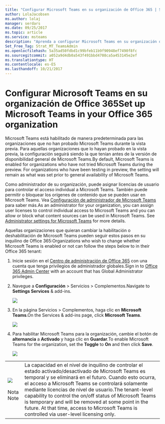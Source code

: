 ```yaml
---
title: "Configurar Microsoft Teams en su organización de Office 365 | Soporte técnico de Microsoft"
author: LolaJacobsen
ms.author: lolaj
manager: serdars
ms.date: 09/25/2017
ms.topic: article
ms.service: msteams
description: "Aprenda a configurar Microsoft Teams en su organización de Office 365."
Set_Free_Tag: Strat_MT_TeamsAdmin
ms.openlocfilehash: 5a35ad50fdbd1c99bfeb11b9f90948ef7490f8fc
ms.sourcegitcommit: a052a9d4db0a543f491bbd4708ca5a453145e2ef
ms.translationtype: HT
ms.contentlocale: es-ES
ms.lasthandoff: 10/21/2017
---
```

<a name="set-up-microsoft-teams-in-your-office-365-organization"></a><span data-ttu-id="d63ad-103">Configurar Microsoft Teams en su organización de Office 365</span><span class="sxs-lookup"><span data-stu-id="d63ad-103">Set up Microsoft Teams in your Office 365 organization</span></span>
======================================================

<span data-ttu-id="d63ad-p101">Microsoft Teams está habilitado de manera predeterminada para las organizaciones que no han probado Microsoft Teams durante la vista previa. Para aquellas organizaciones que lo hayan probado en la vista previa, la configuración seguirá siendo la que tenían antes de la versión de disponibilidad general de Microsoft Teams.</span><span class="sxs-lookup"><span data-stu-id="d63ad-p101">By default, Microsoft Teams is enabled for organizations who have not tried Microsoft Teams during the preview. For organizations who have been testing in preview, the setting will remain as what was set prior to general availability of Microsoft Teams.</span></span>

<span data-ttu-id="d63ad-p102">Como administrador de su organización, puede asignar licencias de usuario para controlar el acceso individual a Microsoft Teams. También puede permitir o bloquear los orígenes de contenido que se pueden usar en Microsoft Teams. Vea [Configuración de administrador de Microsoft Teams](https://support.office.com/article/3966a3f5-7e0f-4ea9-a402-41888f455ba2) para saber más.</span><span class="sxs-lookup"><span data-stu-id="d63ad-p102">As an administrator for your organization, you can assign user licenses to control individual access to Microsoft Teams and you can allow or block what content sources can be used in Microsoft Teams. See [Administrator settings for Microsoft Teams](https://support.office.com/article/3966a3f5-7e0f-4ea9-a402-41888f455ba2) for more details.</span></span>

<span data-ttu-id="d63ad-108">Aquellas organizaciones que quieran cambiar la habilitación o deshabilitación de Microsoft Teams pueden seguir estos pasos en su inquilino de Office 365:</span><span class="sxs-lookup"><span data-stu-id="d63ad-108">Organizations who wish to change whether Microsoft Teams is enabled or not can follow the steps below to in their Office 365 tenant:</span></span>

1.  <span data-ttu-id="d63ad-109">Inicie sesión en el [Centro de administración de Office 365](https://go.microsoft.com/fwlink/?linkid=854665) con una cuenta que tenga privilegios de administrador globales.</span><span class="sxs-lookup"><span data-stu-id="d63ad-109">Sign in to [Office 365 Admin Center](https://go.microsoft.com/fwlink/?linkid=854665) with an account that has Global Administrator privileges.</span></span>

2.  <span data-ttu-id="d63ad-110">Navegue a **Configuración** > Servicios > Complementos.</span><span class="sxs-lookup"><span data-stu-id="d63ad-110">Navigate to **Settings Services** & add-ins.</span></span>

    ![](media/Set_up_Microsoft_Teams_in_your_Office_365_organization_image1.png)

3.  <span data-ttu-id="d63ad-111">En la página Servicios > Complementos, haga clic en **Microsoft Teams**.</span><span class="sxs-lookup"><span data-stu-id="d63ad-111">On the Services & add-ins page, click **Microsoft Teams**.</span></span>

    ![](media/Set_up_Microsoft_Teams_in_your_Office_365_organization_image2.png)

4.  <span data-ttu-id="d63ad-112">Para habilitar Microsoft Teams para la organización, cambie el botón de **alternancia** a **Activado** y haga clic en **Guardar**.</span><span class="sxs-lookup"><span data-stu-id="d63ad-112">To enable Microsoft Teams for the organization, set the **Toggle** to **On** and then click **Save**.</span></span>

    ![](media/Set_up_Microsoft_Teams_in_your_Office_365_organization_image3.png)


|  | |
|---------|---------|
|![](media/Set_up_Microsoft_Teams_in_your_Office_365_organization_image4.png)<br></br><span data-ttu-id="d63ad-113">Nota </span><span class="sxs-lookup"><span data-stu-id="d63ad-113">Note</span></span>     |<span data-ttu-id="d63ad-p103">La capacidad en el nivel de inquilino de controlar el estado activado/desactivado de Microsoft Teams es temporal y se eliminará en el futuro. Cuando esto ocurra, el acceso a Microsoft Teams se controlará solamente mediante licencias de nivel de usuario.</span><span class="sxs-lookup"><span data-stu-id="d63ad-p103">The tenant-level capability to control the on/off status of Microsoft Teams is temporary and will be removed at some point in the future. At that time, access to Microsoft Teams is controlled via user-level licensing only.</span></span>         |
